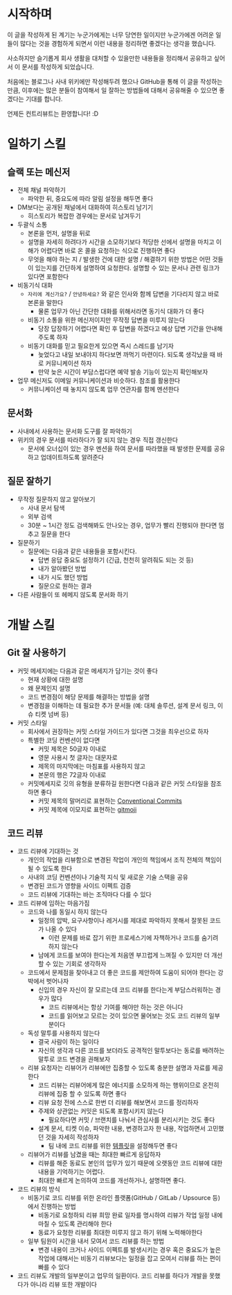 # 시작하며

이 글을 작성하게 된 계기는 누군가에게는 너무 당연한 일이지만 누군가에겐 어려운 일들이 많다는 것을 경험하게 되면서 이런 내용을 정리하면 좋겠다는 생각을 했습니다.

사소하지만 슬기롭게 회사 생활을 대처할 수 있을만한 내용들을 정리해서 공유하고 싶어서 이 문서를 작성하게 되었습니다.

처음에는 블로그나 사내 위키에만 작성해두려 했으나 GitHub을 통해 이 글을 작성하는 만큼, 이후에는 많은 분들이 참여해서 일 잘하는 방법들에 대해서 공유해줄 수 있으면 좋겠다는 기대를 합니다.

언제든 컨트리뷰트는 환영합니다! :D

# 일하기 스킬

## 슬랙 또는 메신저

- 전체 채널 파악하기
  - 파악한 뒤, 중요도에 따라 알림 설정을 해두면 좋다
- DM보다는 공개된 채널에서 대화하여 히스토리 남기기
  - 히스토리가 복잡한 경우에는 문서로 남겨두기
- 두괄식 소통
  - 본론을 먼저, 설명을 뒤로
  - 설명을 자세히 하려다가 시간을 소모하기보다 적당한 선에서 설명을 마치고 이해가 어렵다면 바로 온 콜을 요청하는 식으로 진행하면 좋다
  - 무엇을 해야 하는 지 / 발생한 건에 대한 설명 / 해결하기 위한 방법은 어떤 것들이 있는지를 간단하게 설명하여 요청한다. 설명할 수 있는 문서나 관련 링크가 있다면 포함한다
- 비동기식 대화
  - `자리에 계신가요?` / `안녕하세요?` 와 같은 인사와 함께 답변을 기다리지 않고 바로 본론을 말한다
    - 물론 업무가 아닌 간단한 대화를 위해서라면 동기식 대화가 더 좋다
  - 비동기 소통을 위한 메신저이지만 무작정 답변을 미루지 않는다
    - 당장 답장하기 어렵다면 확인 후 답변을 하겠다고 예상 답변 기간을 안내해주도록 하자
  - 비동기 대화를 믿고 필요한게 있으면 즉시 스레드를 남기자
    - 늦었다고 내일 보내야지 하다보면 까먹기 마련이다. 되도록 생각났을 때 바로 커뮤니케이션 하자
    - 만약 늦은 시간이 부담스럽다면 예약 발송 기능이 있는지 확인해보자
- 업무 메신저도 이메일 커뮤니케이션과 비슷하다. 참조를 활용한다
  - 커뮤니케이션 때 놓치지 않도록 업무 연관자를 함께 멘션한다

## 문서화

- 사내에서 사용하는 문서화 도구를 잘 파악하기
- 위키의 경우 문서를 따라하다가 잘 되지 않는 경우 직접 갱신한다
  - 문서에 오너십이 있는 경우 멘션을 하여 문서를 따라했을 때 발생한 문제를 공유하고 업데이트하도록 알려준다

## 질문 잘하기

- 무작정 질문하지 않고 알아보기
  - 사내 문서 탐색
  - 외부 검색
  - 30분 ~ 1시간 정도 검색해봐도 안나오는 경우, 업무가 빨리 진행되야 한다면 멈추고 질문을 한다
- 질문하기
  - 질문에는 다음과 같은 내용들을 포함시킨다.
    - 답변 응답 중요도 설정하기 (긴급, 천천히 알려줘도 되는 것 등)
    - 내가 알아봤던 방법
    - 내가 시도 했던 방법
    - 질문으로 원하는 결과
- 다른 사람들이 또 헤메지 않도록 문서화 하기

# 개발 스킬

## Git 잘 사용하기

- 커밋 메세지에는 다음과 같은 메세지가 담기는 것이 좋다
    - 현재 상황에 대한 설명
    - 왜 문제인지 설명
    - 코드 변경점이 해당 문제를 해결하는 방법을 설명
    - 변경점을 이해하는 데 필요한 추가 문서들 (예: 대체 솔루션, 설계 문서 링크, 이슈 티켓 넘버 등)
- 커밋 스타일
    - 회사에서 권장하는 커밋 스타일 가이드가 있다면 그것을 최우선으로 하자
    - 특별한 코딩 컨벤션이 없다면
        - 커밋 제목은 50글자 이내로
        - 영문 사용시 첫 글자는 대문자로
        - 제목의 마지막에는 마침표를 사용하지 않고
        - 본문의 행은 72글자 이내로 
    - 커밋메세지로 깃의 유형을 분류하길 원한다면 다음과 같은 커밋 스타일을 참조하면 좋다
        - 커밋 제목의 말머리로 표현하는 [Conventional Commits](https://www.conventionalcommits.org/)
        - 커밋 제목에 이모지로 표현하는 [gitmoji](https://gitmoji.dev/)

## 코드 리뷰

- 코드 리뷰에 기대하는 것
    - 개인의 작업을 리뷰함으로 변경된 작업이 개인의 책임에서 조직 전체의 책임이 될 수 있도록 한다
    - 사내의 코딩 컨벤션이나 기술적 지식 및 새로운 기술 스택을 공유
    - 변경된 코드가 영향을 사이드 이펙트 검증
    - 코드 리뷰에 기대하는 바는 조직마다 다를 수 있다
- 코드 리뷰에 임하는 마음가짐
    - 코드와 나를 동일시 하지 않는다
        - 일정의 압박, 요구사항이나 레거시를 제대로 파악하지 못해서 잘못된 코드가 나올 수 있다
            - 이런 문제를 바로 잡기 위한 프로세스기에 자책하거나 코드를 숨기려 하지 않는다
        - 남에게 코드를 보여야 한다는게 처음엔 부끄럽게 느껴질 수 있지만 더 개선할 수 있는 기회로 생각하자
    - 코드에서 문제점을 찾아내고 더 좋은 코드를 제안하여 도움이 되어야 한다는 강박에서 벗어나자
        - 신입의 경우 자신이 잘 모르는데 코드 리뷰를 한다는게 부담스러워하는 경우가 많다
            - 코드 리뷰에서는 항상 기여를 해야만 하는 것은 아니다
            - 코드를 읽어보고 모르는 것이 있으면 물어보는 것도 코드 리뷰의 일부분이다
    - 독성 말투를 사용하지 않는다
        - 결국 사람이 하는 일이다
        - 자신의 생각과 다른 코드를 보더라도 공격적인 말투보다는 동로를 배려하는 말투로 코드 변경을 권해보자
    - 리뷰 요청자는 리뷰어가 리뷰에만 집중할 수 있도록 충분한 설명과 자료를 제공한다
        - 코드 리뷰는 리뷰어에게 많은 에너지를 소모하게 하는 행위이므로 온전히 리뷰에 집중 할 수 있도록 하면 좋다
        - 리뷰 요청 전에 스스로 한번 더 리뷰를 해보면서 코드를 정리하자
        - 주제와 상관없는 커밋은 되도록 포함시키지 않는다
            - 필요하다면 커밋 / 브랜치를 나눠서 관심사를 분리시키는 것도 좋다
        - 설계 문서, 티켓 이슈, 파악한 내용, 변경하고자 한 내용, 작업하면서 고민했던 것을 자세히 작성하자
            - 팀 내에 코드 리뷰를 위한 [템플릿](https://docs.github.com/en/communities/using-templates-to-encourage-useful-issues-and-pull-requests/creating-a-pull-request-template-for-your-repository)을 설정해두면 좋다
    - 리뷰어가 리뷰를 남겼을 때는 최대한 빠르게 응답하자
        - 리뷰를 해준 동료도 본인의 업무가 있기 때문에 오랫동안 코드 리뷰에 대한 내용을 기억하기는 어렵다.
        - 최대한 빠르게 논의하여 코드를 개선하거나, 설명하면 좋다.
- 코드 리뷰의 방식
    - 비동기로 코드 리뷰를 위한 온라인 플랫폼(GitHub / GitLab / Upsource 등)에서 진행하는 방법
        - 비동기로 요청하되 리뷰 희망 완료 일자를 명시하여 리뷰가 작업 일정 내에 마칠 수 있도록 관리해야 한다
        - 동료가 요청한 리뷰를 최대한 미루지 않고 하기 위해 노력해야한다 
    - 일부 팀원이 시간을 내서 모여서 코드 리뷰를 하는 방법
        - 변경 내용이 크거나 사이드 이펙트를 발생시키는 경우 혹은 중요도가 높은 작업에 대해서는 비동기 리뷰보다는 일정을 잡고 모여서 리뷰를 하는 편이 빠를 수 있다
- 코드 리뷰도 개발의 일부분이고 업무의 일환이다. 코드 리뷰를 하다가 개발을 못했다가 아니라 리뷰 또한 개발이다
